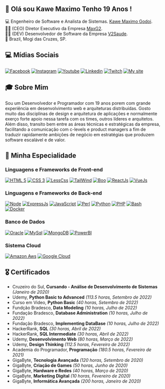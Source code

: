 ## 👋 Olá sou Kawe Maximo Tenho 19 Anos !

💻 Engenheiro de Software e Analista de Sistemas. [Kawe Maximo Godoi](https://www.instagram.com/kawe_maximo/).<br>
👨‍💼 (CEO) Diretor Executivo da Empresa [MaxG2](https://maxg2.com).<br>
👨‍💼 (DEV) Desenvolvedor de Software da Empresa [V2Saude](https://v2saude.com).<br>
🏡 Brazil, Mogi das Cruzes, SP.

## 💻 Mídias Sociais
###
[![Facebook](https://img.shields.io/badge/Facebook-3b5998?style=for-the-badge&logo=facebook&logoColor=white)](https://www.facebook.com/kawemaximo.maximo)
[![Instagram](https://img.shields.io/badge/Instagram-E1306C?style=for-the-badge&logo=instagram&logoColor=white)](https://www.instagram.com/kawe_maximo/)
[![Youtube](https://img.shields.io/badge/Yotube-FF0000?style=for-the-badge&logo=youtube&logoColor=white)](https://www.youtube.com/channel/UCzfGAeNgcMmrMmfdUUprbMA)
[![Linkedin](https://img.shields.io/badge/Linkedin-0e76a8?style=for-the-badge&logo=linkedin&logoColor=white)](https://www.linkedin.com/in/kawe-maximo-godoi/)
[![Twitch](https://img.shields.io/badge/Twitch-6441a5?style=for-the-badge&logo=twitch&logoColor=white)](https://www.twitch.tv/kawe_maximo)
[![My site](https://img.shields.io/badge/MaxG2-purple?style=for-the-badge&logo=html&logoColor=white)](https://maxg2.com)

## 🎓 Sobre Mim 
###
Sou um Desenvolvedor e Programador com 19 anos porem com grande experiência em desenvolvimento web e arquiteturas distribuídas.
Gosto muito das disciplinas de design e arquitetura de aplicações e normalmente exerço forte apoio nessa tarefa com os times, outros líderes e arquitetos. Além disso, transito bem entre as áreas técnicas e estratégicas da empresa, facilitando a comunicação com c-levels e product managers a fim de traduzir rapidamente ambições de negócio em estratégias que produzem software escalável e de valor.

## 🚀 Minha Especialidade

### Linguagens e Frameworks de Front-end
[![HTML 5](https://img.shields.io/badge/HTML5-E34F26?style=for-the-badge&logo=html5&logoColor=white)](https://www.w3.org/standards/webdesign/htmlcss.html)
[![CSS 3](https://img.shields.io/badge/CSS3-1572B6?style=for-the-badge&logo=css3&logoColor=white)](https://www.w3.org/standards/webdesign/htmlcss.html)
[![LessCss](https://img.shields.io/badge/Less-1d365d?style=for-the-badge&logo=less&logoColor=white)](http://lesscss.org/)
[![TailWind](https://img.shields.io/badge/Tailwind%20CSS-38B2AC?style=for-the-badge&logo=Tailwind%20CSS&logoColor=white)](https://tailwindcss.com/)
[![Boo](https://img.shields.io/badge/Bootstrap-563D7C?style=for-the-badge&logo=bootstrap&logoColor=white)](https://bootstrap.com/)
[![ReactJs](https://img.shields.io/badge/React-20232A?style=for-the-badge&logo=react&logoColor=61DAFB)](https://reactjs.org/)
[![VueJs](https://img.shields.io/badge/Vue.js-35495E?style=for-the-badge&logo=vue.js&logoColor=4FC08d)](https://vuejs.org)


### Linguagens e Frameworks de Back-end
[![Node](https://img.shields.io/badge/Node.js-43853D?style=for-the-badge&logo=node.js&logoColor=white)](https://nodejs.org)
[![ExpressJs](https://img.shields.io/badge/express-000000?style=for-the-badge&logo=express&logoColor=white)](https://expressjs.com/)
[![JavaScript](https://img.shields.io/badge/Javascript-e1af24?style=for-the-badge&logo=javascript&logoColor=white)](https://developer.mozilla.org/pt-BR/docs/Web/JavaScript)
[![Perl](https://img.shields.io/badge/Perl-39457E?style=for-the-badge&logo=perl&logoColor=white)](htpps://perl.org)
[![Python](https://img.shields.io/badge/python-blue?style=for-the-badge&logo=python&logoColor=FFFF00)](https://python.org)
[![PHP](https://img.shields.io/badge/PHP-777BB4?style=for-the-badge&logo=php&logoColor=white)](https://php.net)
[![Bash](https://img.shields.io/badge/Linux-E34F26?style=for-the-badge&logo=linux&logoColor=black)](https://pt.wikipedia.org/wiki/Bash)
[![Docker](https://img.shields.io/badge/Docker-2496ED?style=for-the-badge&logo=docker&logoColor=white)](https://www.docker.com/)

### Banco de Dados
[![Oracle](https://img.shields.io/badge/Oracle-F80000?style=for-the-badge&logo=oracle&logoColor=black)](htpps://oracle.com)
[![MySql](https://img.shields.io/badge/MySQL-00000F?style=for-the-badge&logo=mysql&logoColor=white)](https://www.mysql.com/)
[![MongoDB](https://img.shields.io/badge/MongoDB-4EA94B?style=for-the-badge&logo=mongodb&logoColor=white)](https://www.mongodb.com/)
[![PowerBI](https://img.shields.io/badge/PowerBI-F2C811?style=for-the-badge&logo=Power%20BI&logoColor=white)](https://powerbi.microsoft.com/pt-br/)

### Sistema Cloud
[![Amazon Aws](https://img.shields.io/badge/Amazon_AWS-232F3E?style=for-the-badge&logo=amazon-aws&logoColor=white)](https://aws.amazon.com/)
[![Google Cloud](https://img.shields.io/badge/Google_Cloud-4285F4?style=for-the-badge&logo=google-cloud&logoColor=white)](https://cloud.google.com/?hl=pt-br)

## 🎖️ Certificados
* Cruzeiro do Sul, **Cursando - Análise de Desenvolvimento de Sistemas** *(Janeiro de 2020)*
* Udemy, **Python Basic to Advanced** *(113.5 horas, Setembro de 2022)*
* Curso em Video, **Python Basic** *(40 horas, Setembro de 2022)*
* Fundção Bradesco, **Data Modeling** *(10 horas, Julho de 2022)*
* Fundação Bradesco, **Database Administration** *(10 horas, Julho de 2022)*
* Fundação Bradesco, **Implementing DataBase** *(10 horas, Julho de 2022)*
* HackerRank, **SQL** *(30 horas, Abril de 2022)*
* HackerRank, **SQL Intermediate** *(30 horas, Abril de 2022)*
* Udemy, **Desenvolvimento Web** *(80 horas, Março de 2022)*
* Udemy, **Design Thinking** *(112.5 horas, Fevereiro de 2022)*
* Academia do Programador, **Programação** *(180.5 horas, Fevereiro de 2021)*
* GigaByte, **Tecnologia Avançada** *(120 horas, Setembro de 2020)*
* GigaByte, **Criação de Games** *(50 horas, Junho de 2020)*
* GigaByte, **Hardware e Redes** *(40 horas, Março de 2020)*
* GigaByte, **Marketing Digital** *(10 horas, Fevereiro de 2020)*
* GigaByte, **Informática Avançada** *(200 horas, Janeiro de 2020)*
